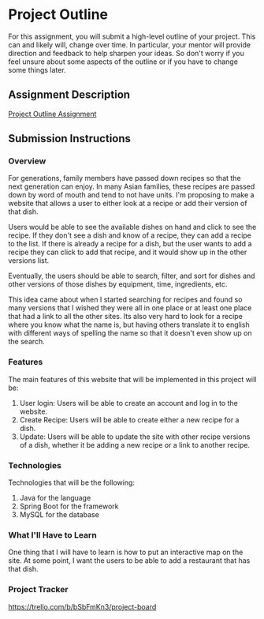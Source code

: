 # Project Outline
For this assignment, you will submit a high-level outline of your project. This can and likely will, change over time. In particular, your mentor will provide direction and feedback to help sharpen your ideas. So don't worry if you feel unsure about some aspects of the outline or if you have to change some things later.

## Assignment Description
[Project Outline Assignment](https://education.launchcode.org/liftoff/modules/assignments/project-outline)

## Submission Instructions

### Overview
For generations, family members have passed down recipes so that the next generation can enjoy. In many Asian families, these recipes are passed down by word of mouth and tend to not have units. I'm proposing to make a website that allows a user to either look at a recipe or add their version of that dish.

Users would be able to see the available dishes on hand and click to see the recipe. If they don't see a dish and know of a recipe, they can add a recipe to the list. If there is already a recipe for a dish, but the user wants to add a recipe they can click to add that recipe, and it would show up in the other versions list.

Eventually, the users should be able to search, filter, and sort for dishes and other versions of those dishes by equipment, time, ingredients, etc.

This idea came about when I started searching for recipes and found so many versions that I wished they were all in one place or at least one place that had a link to all the other sites. Its also very hard to look for a recipe where you know what the name is, but having others translate it to english with different ways of spelling the name so that it doesn't even show up on the search.

### Features
The main features of this website that will be implemented in this project will be:
1. User login: Users will be able to create an account and log in to the website. 
2. Create Recipe: Users will be able to create either a new recipe for a dish.
3. Update: Users will be able to update the site with other recipe versions of a dish, whether it be adding a new recipe or a link to another recipe.

### Technologies
Technologies that will be the following:
1. Java for the language
2. Spring Boot for the framework
3. MySQL for the database

### What I'll Have to Learn
One thing that I will have to learn is how to put an interactive map on the site. At some point, I want the users to be able to add a restaurant that has that dish. 

### Project Tracker
https://trello.com/b/bSbFmKn3/project-board 
